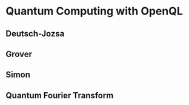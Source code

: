# Quantum Computing with OpenQL

## Deutsch-Jozsa

## Grover

## Simon

## Quantum Fourier Transform